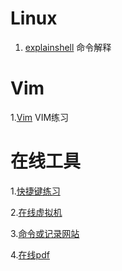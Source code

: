 # Linux
1. [explainshell](http://explainshell.com/) 命令解释



# Vim
1.[Vim](http://vim-adventures.com/) VIM练习

# 在线工具
1.[快捷键练习](http://shortcutfoo.com/)

2.[在线虚拟机](http://copy.sh)

3.[命令或记录网站](commandlinefu.com/)

4.[在线pdf](http://smallpdf.com)
